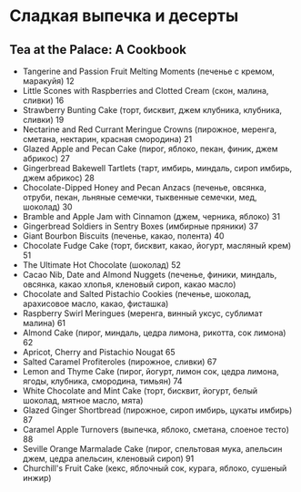 # Сладкая выпечка и десерты

## Tea at the Palace: A Cookbook

* Tangerine and Passion Fruit Melting Moments (печенье с кремом, маракуйя) 12
* Little Scones with Raspberries and Clotted Cream (скон, малина, сливки) 16
* Strawberry Bunting Cake (торт, бисквит, джем клубника, клубника, сливки) 19
* Nectarine and Red Currant Meringue Crowns (пирожное, меренга, сметана, нектарин, красная смородина) 21
* Glazed Apple and Pecan Cake (пирог, яблоко, пекан, финик, джем абрикос) 27
* Gingerbread Bakewell Tartlets (тарт, имбирь, миндаль, сироп имбирь, джем абрикос) 28
* Chocolate-Dipped Honey and Pecan Anzacs (печенье, овсянка, отруби, пекан, льняные семечки, тыквенные семечки, мед, шоколад) 30
* Bramble and Apple Jam with Cinnamon (джем, черника, яблоко) 31
* Gingerbread Soldiers in Sentry Boxes (имбирные пряники) 37
* Giant Bourbon Biscuits (печенье, какао, полента) 40
* Chocolate Fudge Cake (торт, бисквит, какао, йогурт, масляный крем) 51
* The Ultimate Hot Chocolate (шоколад) 52
* Cacao Nib, Date and Almond Nuggets (печенье, финики, миндаль, овсянка, какао хлопья, кленовый сироп, какао масло)
* Chocolate and Salted Pistachio Cookies (печенье, шоколад, арахисовое масло, какао, фисташка)
* Raspberry Swirl Meringues (меренга, винный уксус, сублимат малина) 61
* Almond Cake (пирог, миндаль, цедра лимона, рикотта, сок лимона) 62
* Apricot, Cherry and Pistachio Nougat 65
* Salted Caramel Profiteroles (пирожное, сливки) 67
* Lemon and Thyme Cake (пирог, йогурт, лимон сок, цедра лимона, ягоды, клубника, смородина, тимьян) 74
* White Chocolate and Mint Cake (торт, бисквит, йогурт, белый шоколад, мятное масло, мята)
* Glazed Ginger Shortbread (пирожное, сироп имбирь, цукаты имбирь) 87
* Caramel Apple Turnovers (выпечка, яблоко, сметана, слоеное тесто) 88
* Seville Orange Marmalade Cake (пирог, спельтовая мука, апельсин джем, цедра апельсин, кленовый сироп) 91
* Churchill's Fruit Cake (кекс, яблочный сок, курага, яблоко, сушеный инжир)